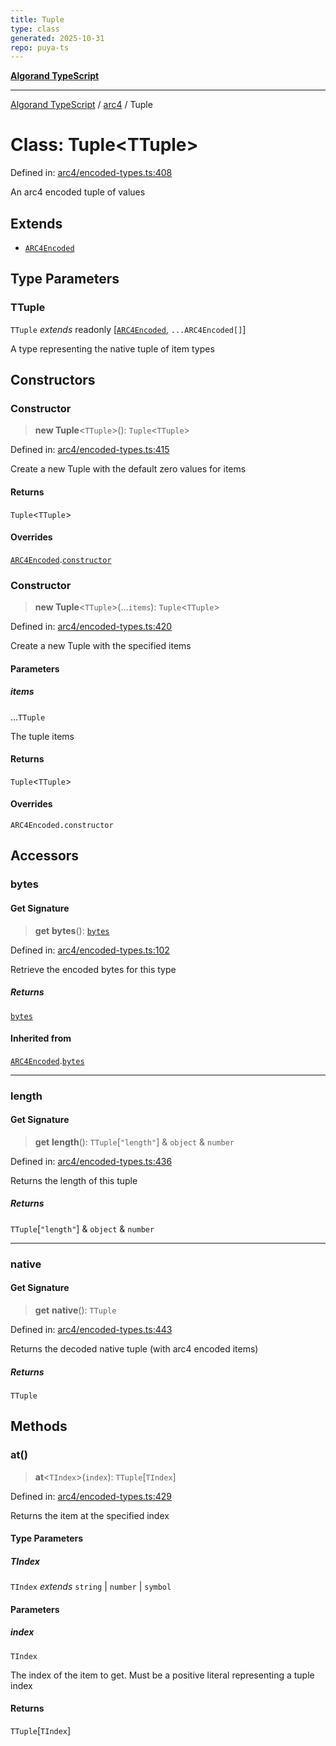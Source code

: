 ```yaml
---
title: Tuple
type: class
generated: 2025-10-31
repo: puya-ts
---
```

[**Algorand TypeScript**](../../README.md)

***

[Algorand TypeScript](../../modules.md) / [arc4](../README.md) / Tuple

# Class: Tuple\<TTuple\>

Defined in: [arc4/encoded-types.ts:408](https://github.com/algorandfoundation/puya-ts/blob/main/packages/algo-ts/src/arc4/encoded-types.ts#L408)

An arc4 encoded tuple of values

## Extends

- [`ARC4Encoded`](ARC4Encoded.md)

## Type Parameters

### TTuple

`TTuple` *extends* readonly \[[`ARC4Encoded`](ARC4Encoded.md), `...ARC4Encoded[]`\]

A type representing the native tuple of item types

## Constructors

### Constructor

> **new Tuple**\<`TTuple`\>(): `Tuple`\<`TTuple`\>

Defined in: [arc4/encoded-types.ts:415](https://github.com/algorandfoundation/puya-ts/blob/main/packages/algo-ts/src/arc4/encoded-types.ts#L415)

Create a new Tuple with the default zero values for items

#### Returns

`Tuple`\<`TTuple`\>

#### Overrides

[`ARC4Encoded`](ARC4Encoded.md).[`constructor`](ARC4Encoded.md#constructor)

### Constructor

> **new Tuple**\<`TTuple`\>(...`items`): `Tuple`\<`TTuple`\>

Defined in: [arc4/encoded-types.ts:420](https://github.com/algorandfoundation/puya-ts/blob/main/packages/algo-ts/src/arc4/encoded-types.ts#L420)

Create a new Tuple with the specified items

#### Parameters

##### items

...`TTuple`

The tuple items

#### Returns

`Tuple`\<`TTuple`\>

#### Overrides

`ARC4Encoded.constructor`

## Accessors

### bytes

#### Get Signature

> **get** **bytes**(): [`bytes`](../../index/type-aliases/bytes.md)

Defined in: [arc4/encoded-types.ts:102](https://github.com/algorandfoundation/puya-ts/blob/main/packages/algo-ts/src/arc4/encoded-types.ts#L102)

Retrieve the encoded bytes for this type

##### Returns

[`bytes`](../../index/type-aliases/bytes.md)

#### Inherited from

[`ARC4Encoded`](ARC4Encoded.md).[`bytes`](ARC4Encoded.md#bytes)

***

### length

#### Get Signature

> **get** **length**(): `TTuple`\[`"length"`\] & `object` & `number`

Defined in: [arc4/encoded-types.ts:436](https://github.com/algorandfoundation/puya-ts/blob/main/packages/algo-ts/src/arc4/encoded-types.ts#L436)

Returns the length of this tuple

##### Returns

`TTuple`\[`"length"`\] & `object` & `number`

***

### native

#### Get Signature

> **get** **native**(): `TTuple`

Defined in: [arc4/encoded-types.ts:443](https://github.com/algorandfoundation/puya-ts/blob/main/packages/algo-ts/src/arc4/encoded-types.ts#L443)

Returns the decoded native tuple (with arc4 encoded items)

##### Returns

`TTuple`

## Methods

### at()

> **at**\<`TIndex`\>(`index`): `TTuple`\[`TIndex`\]

Defined in: [arc4/encoded-types.ts:429](https://github.com/algorandfoundation/puya-ts/blob/main/packages/algo-ts/src/arc4/encoded-types.ts#L429)

Returns the item at the specified index

#### Type Parameters

##### TIndex

`TIndex` *extends* `string` \| `number` \| `symbol`

#### Parameters

##### index

`TIndex`

The index of the item to get. Must be a positive literal representing a tuple index

#### Returns

`TTuple`\[`TIndex`\]
